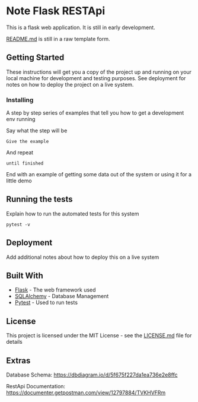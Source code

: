 # Note Flask RESTApi

This is a flask web application. It is still in early development.

[README.md](README.md) is still in a raw template form.

## Getting Started

These instructions will get you a copy of the project up and running on your local machine for development and testing purposes. See deployment for notes on how to deploy the project on a live system.


### Installing

A step by step series of examples that tell you how to get a development env running

Say what the step will be

```
Give the example
```

And repeat

```
until finished
```

End with an example of getting some data out of the system or using it for a little demo

## Running the tests

Explain how to run the automated tests for this system

```
pytest -v
```

## Deployment

Add additional notes about how to deploy this on a live system

## Built With

* [Flask](https://flask.palletsprojects.com/en/1.1.x/) - The web framework used
* [SQLAlchemy](https://www.sqlalchemy.org/) - Database Management
* [Pytest](https://rometools.github.io/rome/) - Used to run tests 

## License

This project is licensed under the MIT License - see the [LICENSE.md](LICENSE.md) file for details

## Extras

Database Schema: https://dbdiagram.io/d/5f675f227da1ea736e2e8ffc

RestApi Documentation: https://documenter.getpostman.com/view/12797884/TVKHVFRm

